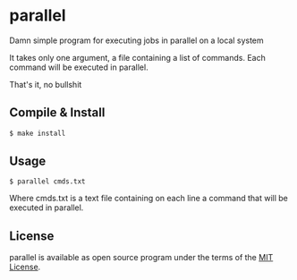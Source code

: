 # parallel

Damn simple program for executing jobs in parallel on a local system

It takes only one argument, a file containing a list of commands. Each command will be executed in parallel.

That's it, no bullshit

## Compile & Install

```bash
$ make install
```

## Usage
```
$ parallel cmds.txt
```

Where cmds.txt is a text file containing on each line a command that will be executed in parallel.

## License

parallel is available as open source program under the terms of the [MIT License](http://opensource.org/licenses/MIT).
